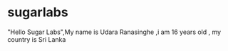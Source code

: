 # sugarlabs
"Hello Sugar Labs",My name is Udara Ranasinghe ,i am 16 years old , my country is Sri Lanka
